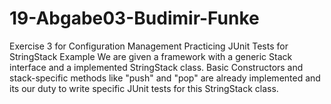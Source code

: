 # 19-Abgabe03-Budimir-Funke
Exercise 3 for Configuration Management
Practicing JUnit Tests for StringStack Example
We are given a framework with a generic Stack interface and a implemented StringStack class. Basic Constructors and stack-specific methods like "push" and "pop" are already implemented and its our duty to write specific JUnit tests for this StringStack class.

